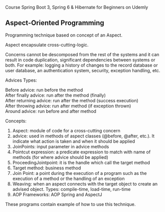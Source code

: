 Course Spring Boot 3, Spring 6 & Hibernate for Beginners on Udemly

<h2>Aspect-Oriented Programming</h2>

Programming technique based on concept of an Aspect.

Aspect encapsulate cross-cutting-logic.

Concerns cannot be descomposed from the rest of the systems and it can result in code duplication, significant dependencies between systems or both.
For example: logging a history of changes to the record database or user database, an authentication system, security, exception handling, etc.

Advices Types:

Before advice: run before the method </br>
After finally advice: run after the method (finally) </br>
After returning advice: run after the method (success execution) </br>
After throwing advice: run after method (if exception thrown) </br>
Around advice: run before and after method </br>

Concepts:

1. Aspect: module of code for a cross-cutting concern
2. advice: used in methods of aspect classes (@before, @after, etc.). It indicate
what action is taken and when it should be applied
3. JoinPoints: input parameter in advice methods
4. Pointcut expression: a predicate expression to match with name of methods (for where advice
should be applied)
5. ProceedingJointpoint: it is the handle which call the target method
6. Target method: business method
7. Join Point: a point during the execution of a program such as the
execution of a method or the handling of an exception
8. Weaving: when an aspect connects with the target object to create an
advised object. Types: compile-time, load-time, run-time
9. AOP Frameworks: AOP Spring and AspectJ

These programs contain example of how to use this technique.
